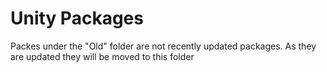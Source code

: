 # Unity Packages

Packes under the "Old" folder are not recently updated packages. As they are updated they will be moved to this folder
